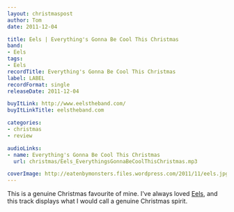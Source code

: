 ```yaml
---
layout: christmaspost
author: Tom
date: 2011-12-04

title: Eels | Everything's Gonna Be Cool This Christmas
band:
- Eels
tags:
- Eels
recordTitle: Everything's Gonna Be Cool This Christmas
label: LABEL
recordFormat: single
releaseDate: 2011-12-04

buyItLink: http://www.eelstheband.com/
buyItLinkTitle: eelstheband.com

categories:
- christmas
- review

audioLinks:
- name: Everything's Gonna Be Cool This Christmas
  url: christmas/Eels_EverythingsGonnaBeCoolThisChristmas.mp3

coverImage: http://eatenbymonsters.files.wordpress.com/2011/11/eels.jpg
---
```


This is a genuine Christmas favourite of mine. I've always loved [Eels](http://www.eelstheband.com/), and this track displays what I would call a genuine Christmas spirit.
